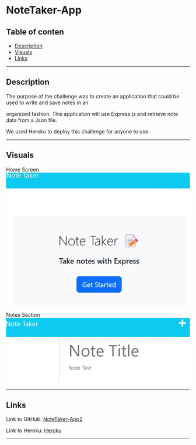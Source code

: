 # NoteTaker-App


 ## Table of conten
 - [Description](#description)
 - [Visuals](#visuals)
 - [Links](#links)

 ***

 ## Description
The purpose of the challenge was to create an application that could be used to write and save notes in an 

organized fashion. This application will use Express.js and retrieve note data from a Json file. 

We used Heroku to deploy this challenge for anyone to use. 

 ***

 ## Visuals
Home Screen
![Home-Screen](./public/assets/images/home_screen.jpg)

Notes Section
![Notes-Section](./public/assets/images/notes_section.jpg)
 ***

 ## Links 
Link to GitHub: [NoteTaker-App2](https://github.com/KMPhillips20/NoteTaker-App2)


Link to Heroku: [Heroku](https://dashboard.heroku.com/apps/dry-thicket-37346)
 ***
